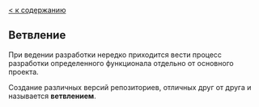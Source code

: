[< к содержанию](./readme.md)

## Ветвление

При ведении разработки нередко приходится вести процесс разработки определенного функционала отдельно от основного проекта.

Создание различных версий репозиториев, отличных друг от друга и называется **ветвлением**.